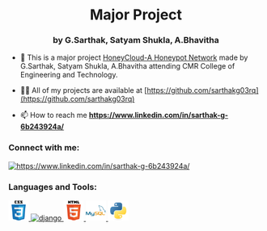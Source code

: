 <h1 align="center">Major Project</h1>
<h3 align="center">by G.Sarthak, Satyam Shukla, A.Bhavitha</h3>

- 🔭 This is a major project [HoneyCloud-A Honeypot Network](https://github.com/sarthakg03rq/HoneyCloud-A-Honeypot-Network-Approach-for-Enhanced-Security-to-the-Cloud/tree/main) made by G.Sarthak, Satyam Shukla, A.Bhavitha attending CMR College of Engineering and Technology.

- 👨‍💻 All of my projects are available at [https://github.com/sarthakg03rq](https://github.com/sarthakg03rq)

- 📫 How to reach me **https://www.linkedin.com/in/sarthak-g-6b243924a/**

<h3 align="left">Connect with me:</h3>
<p align="left">
<a href="https://linkedin.com/in/https://www.linkedin.com/in/sarthak-g-6b243924a/" target="blank"><img align="center" src="https://raw.githubusercontent.com/rahuldkjain/github-profile-readme-generator/master/src/images/icons/Social/linked-in-alt.svg" alt="https://www.linkedin.com/in/sarthak-g-6b243924a/" height="30" width="40" /></a>
</p>

<h3 align="left">Languages and Tools:</h3>
<p align="left"> <a href="https://www.w3schools.com/css/" target="_blank" rel="noreferrer"> <img src="https://raw.githubusercontent.com/devicons/devicon/master/icons/css3/css3-original-wordmark.svg" alt="css3" width="40" height="40"/> </a> <a href="https://www.djangoproject.com/" target="_blank" rel="noreferrer"> <img src="https://cdn.worldvectorlogo.com/logos/django.svg" alt="django" width="40" height="40"/> </a> <a href="https://www.w3.org/html/" target="_blank" rel="noreferrer"> <img src="https://raw.githubusercontent.com/devicons/devicon/master/icons/html5/html5-original-wordmark.svg" alt="html5" width="40" height="40"/> </a> <a href="https://www.mysql.com/" target="_blank" rel="noreferrer"> <img src="https://raw.githubusercontent.com/devicons/devicon/master/icons/mysql/mysql-original-wordmark.svg" alt="mysql" width="40" height="40"/> </a> <a href="https://www.python.org" target="_blank" rel="noreferrer"> <img src="https://raw.githubusercontent.com/devicons/devicon/master/icons/python/python-original.svg" alt="python" width="40" height="40"/> </a> </p>
